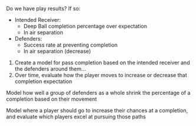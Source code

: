 Do we have play results? If so:
- Intended Receiver: 
	- Deep Ball completion percentage over expectation
	- In air separation
- Defenders:
	- Success rate at preventing completion
	- In air separation (decrease)

1) Create a model for pass completion based on the intended receiver and the defenders around them...
2) Over time, evaluate how the player moves to increase or decrease that completion expectation

Model how well a group of defenders as a whole shrink the percentage of a completion based on their movement

Model where a player should go to increase their chances at a completion, and evaluate which players excel at pursuing those paths



